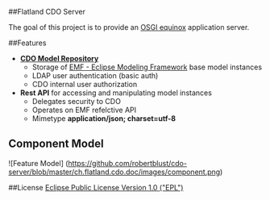 ##Flatland CDO Server

The goal of this project is to provide an [OSGI equinox] application server.

##Features
* __[CDO Model Repository]__
	* Storage of [EMF - Eclipse Modeling Framework] base model instances
	* LDAP user authentication (basic auth)
	* CDO internal user authorization
* __Rest API__ for accessing and manipulating model instances
	* Delegates security to CDO
	* Operates on EMF refelctive API
	* Mimetype __application/json; charset=utf-8__

## Component Model
![Feature Model]
(https://github.com/robertblust/cdo-server/blob/master/ch.flatland.cdo.doc/images/component.png)


##License
[Eclipse Public License Version 1.0 ("EPL")]




[OSGI equinox]:https://www.eclipse.org/equinox/
[CDO Model Repository]:https://www.eclipse.org/cdo/
[EMF - Eclipse Modeling Framework]:https://www.eclipse.org/modeling/emf/
[Eclipse Public License Version 1.0 ("EPL")]:http://www.eclipse.org/legal/epl-v10.html
